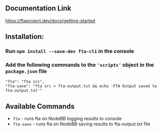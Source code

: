 ## Documentation Link
https://ftaproject.dev/docs/getting-started

## Installation:

### Run `npm install --save-dev fta-cli` in the console

### Add the following commands to the `'scripts'` object in the `package.json` file

```
"fta": "fta src",
"fta-save": "fta src > fta-output.txt && echo 'FTA Output saved to fta-output.txt'"
```

## Available Commands

- `fta`  -  runs fta on NodeBB logging results to console
- `fta-save`  -  runs fta on NodeBB saving results to fta-output.txt file